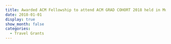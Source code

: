 ```yaml
---
title: Awarded ACM Fellowship to attend ACM GRAD COHORT 2018 held in Mumbai, India
date: 2018-01-01
display: true
show_month: false
categories:
  - Travel Grants
---
```

